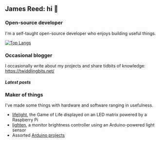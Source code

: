 ## James Reed: hi 👋

### Open-source developer

I'm a self-taught open-source developer who enjoys building useful things.

[![Top Langs](https://github-readme-stats.vercel.app/api/top-langs/?username=jcrd&layout=compact&langs_count=8)](https://github.com/anuraghazra/github-readme-stats)

### Occasional blogger

I occasionally write about my projects and share tidbits of knowledge: https://twiddlingbits.net/

##### Latest posts
<!-- BLOG-POST-LIST:START -->
<!-- BLOG-POST-LIST:END -->

### Maker of things

I've made some things with hardware and software ranging in usefulness.

* [lifelight](https://github.com/jcrd/lifelight), the Game of Life displayed on an LED matrix powered by a Raspberry Pi
* [lighten](https://github.com/jcrd/lighten), a monitor brightness controller using an Arduino-powered light sensor
* Assorted [Arduino projects](https://github.com/jcrd?tab=repositories&q=arduino&type=&language=&sort=)
